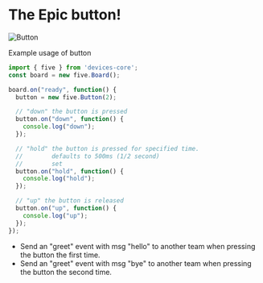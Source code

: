 # The Epic button!

![Button](http://johnny-five.io/img/breadboard/button.png)

Example usage of button


```js
import { five } from 'devices-core';
const board = new five.Board();

board.on("ready", function() {
  button = new five.Button(2);

  // "down" the button is pressed
  button.on("down", function() {
    console.log("down");
  });

  // "hold" the button is pressed for specified time.
  //        defaults to 500ms (1/2 second)
  //        set
  button.on("hold", function() {
    console.log("hold");
  });

  // "up" the button is released
  button.on("up", function() {
    console.log("up");
  });
});
```


- Send an "greet" event with msg "hello" to another team when pressing the button the first time.
- Send an "greet" event with msg "bye" to another team when pressing the button the second time.
